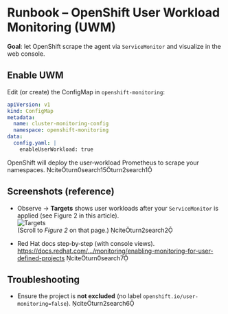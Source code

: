 
# Runbook – OpenShift User Workload Monitoring (UWM)

**Goal**: let OpenShift scrape the agent via `ServiceMonitor` and visualize in the web console.

## Enable UWM
Edit (or create) the ConfigMap in `openshift-monitoring`:
```yaml
apiVersion: v1
kind: ConfigMap
metadata:
  name: cluster-monitoring-config
  namespace: openshift-monitoring
data:
  config.yaml: |
    enableUserWorkload: true
```
OpenShift will deploy the user‑workload Prometheus to scrape your namespaces. citeturn0search15turn2search1

## Screenshots (reference)
- Observe → **Targets** shows user workloads after your `ServiceMonitor` is applied (see Figure 2 in this article).  
  ![Targets](https://developers.redhat.com/articles/2023/08/08/how-monitor-workloads-using-openshift-monitoring-stack)  
  (Scroll to *Figure 2* on that page.) citeturn2search2

- Red Hat docs step‑by‑step (with console views).  
  https://docs.redhat.com/.../monitoring/enabling-monitoring-for-user-defined-projects  citeturn0search7

## Troubleshooting
- Ensure the project is **not excluded** (no label `openshift.io/user-monitoring=false`). citeturn2search6
